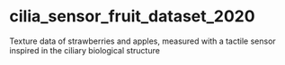 # cilia_sensor_fruit_dataset_2020
Texture data of strawberries and apples, measured with a tactile sensor inspired in the ciliary biological structure
